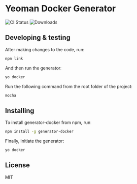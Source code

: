 # Yeoman Docker Generator

 ![CI Status](https://circleci.com/gh/Microsoft/generator-docker.svg?style=shield&circle-token=a1a705d77cd91720fdd8b021e17c41bbabc4b00d)
 ![Downloads](https://img.shields.io/npm/dm/generator-docker.svg)

## Developing & testing
After making changes to the code, run:
```bash
npm link
```

And then run the generator:
```bash
yo docker
```

Run the following command from the root folder of the project:
```bash
mocha
```

## Installing
To install generator-docker from npm, run:

```bash
npm install -g generator-docker
```

Finally, initiate the generator:

```bash
yo docker
```

## License

MIT

